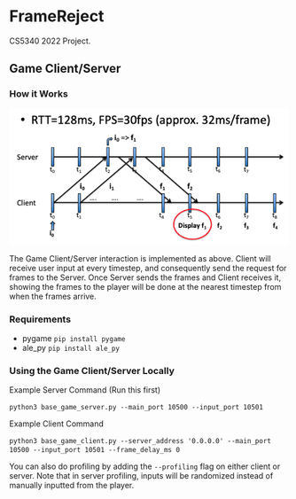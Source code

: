 # FrameReject
CS5340 2022 Project.

## Game Client/Server
### How it Works
![Game Loop](./imgs/game_loop.png)

The Game Client/Server interaction is implemented as above. Client will receive user input at every timestep, and consequently send the request for frames to the Server. Once Server sends the frames and Client receives it, showing the frames to the player will be done at the nearest timestep from when the frames arrive.

### Requirements
- pygame `pip install pygame`
- ale_py `pip install ale_py`

### Using the Game Client/Server Locally
Example Server Command (Run this first)
```
python3 base_game_server.py --main_port 10500 --input_port 10501
```

Example Client Command
```
python3 base_game_client.py --server_address '0.0.0.0' --main_port 10500 --input_port 10501 --frame_delay_ms 0
```

You can also do profiling by adding the `--profiling` flag on either client or server. Note that in server profiling, inputs will be randomized instead of manually inputted from the player.
